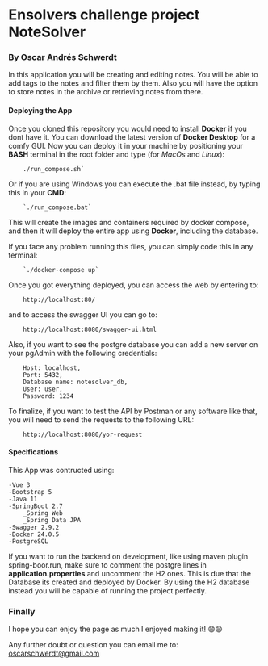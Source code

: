 # Ensolvers challenge project NoteSolver
### By Oscar Andrés Schwerdt


In this application you will be creating and editing notes. You will be able to add tags to the notes and filter them by them. Also you will have the option to store notes in the archive or retrieving notes from there.

#### Deploying the App
Once you cloned this repository you would need to install **Docker** if you dont have it. You can download the latest version of **Docker Desktop** for a comfy GUI.
Now you can deploy it in your machine by positioning your **BASH** terminal in the root folder and type (for *MacOs* and *Linux*):

		./run_compose.sh`

Or if you are using Windows you can execute the .bat file instead, by typing this in your **CMD**:

		`./run_compose.bat`

This will create the images and containers required by docker compose, and then it will deploy the entire app using **Docker**, including the database.

If you face any problem running this files, you can simply code this in any terminal:

		`./docker-compose up`

Once you got everything deployed, you can access the web by entering to:

		http://localhost:80/

and to access the swagger UI you can go to:

		http://localhost:8080/swagger-ui.html

Also, if you want to see the postgre database you can add a new server on your pgAdmin with the following credentials:

		Host: localhost,
		Port: 5432,
		Database name: notesolver_db,
		User: user,
		Password: 1234

To finalize, if you want to test the API by Postman or any software like that, you will need to send the requests to the following URL:

		http://localhost:8080/yor-request

#### Specifications

This App was contructed using:

	-Vue 3
	-Bootstrap 5
	-Java 11
	-SpringBoot 2.7
		_Spring Web
		_Spring Data JPA
	-Swagger 2.9.2
	-Docker 24.0.5
	-PostgreSQL

If you want to run the backend on development, like using maven plugin spring-boor.run, make sure to comment the postgre lines in **application.properties** and uncomment the H2 ones. This is due that the Database its created and deployed by Docker. By using the H2 database instead you will be capable of running the project perfectly.



### Finally

I hope you can enjoy the page as much I enjoyed making it! 😄😄

Any further doubt or question you can email me to: oscarschwerdt@gmail.com